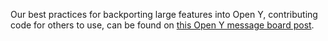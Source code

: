 Our best practices for backporting large features into Open Y, contributing code for others to use, can be found on [this Open Y message board post](https://community.openymca.org/t/i-made-some-customizations-to-my-site-that-i-want-to-contribute-back-to-open-y-what-are-the-best-practices-for-backporting-my-features/435).